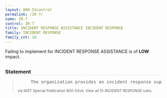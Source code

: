```yaml
---
layout: 800-53control
permalink: /IR-7/
name: IR-7
control: IR-7
title: INCIDENT RESPONSE ASSISTANCE INCIDENT RESPONSE
family: INCIDENT RESPONSE
family_cnt: 10
---
```

<p class="text-info">Failing to implement for INCIDENT RESPONSE ASSISTANCE is of <b>LOW</b> impact.</p>

<h3 style="border-bottom:1px solid #ddd;margin:30px 0 8px 0;">Statement</h3>
<blockquote>
<pre>     The organization provides an incident response support resource, integral to the organizational incident response capability that offers advice and assistance to users of the information system for the handling and reporting of security incidents. 
</pre>
<p><small>via NIST Special Publication 800-53v4. View all 10 <i>INCIDENT RESPONSE</i> rules. <a href="/cce/ssg/group/$Group_id"><span class="glyphicon glyphicon-link"></span></a> </small></p>
</blockquote>

